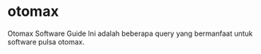 # otomax
Otomax Software Guide
Ini adalah beberapa query yang bermanfaat untuk software pulsa otomax.
